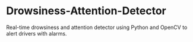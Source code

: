 # Drowsiness-Attention-Detector
Real-time drowsiness and attention detector using Python and OpenCV to alert drivers with alarms.
